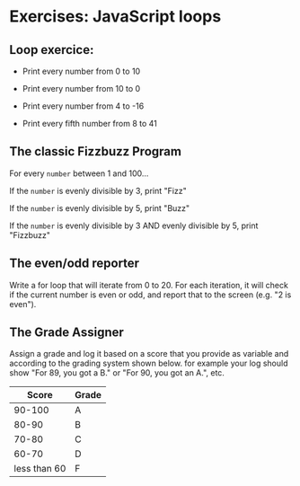 # Exercises: JavaScript loops

## Loop exercice:
* Print every number from 0 to 10

* Print every number from 10 to 0

* Print every number from 4 to -16

* Print every fifth number from 8 to 41

## The classic Fizzbuzz Program

For every `number` between 1 and 100...

If the `number` is evenly divisible by 3, print "Fizz"

If the `number` is evenly divisible by 5, print "Buzz"

If the `number` is evenly divisible by 3 AND evenly divisible by 5, print "Fizzbuzz"


## The even/odd reporter

Write a for loop that will iterate from 0 to 20. For each iteration, it will check if the current number is even or odd, and report that to the screen (e.g. "2 is even").

## The Grade Assigner

Assign a grade and log it based on a score that you provide as variable and according to the grading system shown below. for example your log should show "For 89, you got a B." or "For 90, you got an A.", etc.

| Score      | Grade       |
| ---------- | -------------- |
| 90-100          | A  |
| 80-90 | B        |
| 70-80    | C        |
| 60-70        | D          |
| less than 60    | F        |
